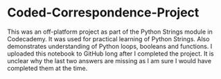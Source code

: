 # Coded-Correspondence-Project
This was an off-platform project as part of the Python Strings module in Codecademy.
It was used for practical learning of Python Strings. Also demonstrates understanding of Python loops, booleans and functions.
I uploaded this notebook to GitHub long after I completed the project. It is unclear why the last two answers are missing as I am sure I would have completed them at the time. 
